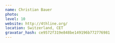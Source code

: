 ```yaml
---
name: Christian Bauer
photo:
level: 10
website: http://4thline.org/
location: Switzerland, CET
gravatar_hash: ce9572f319e848be149196b772776981
---
```

